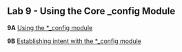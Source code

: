 ## Lab 9 - Using the Core _config Module


**9A** [Using the *_config module](labs/Ansible_Lab_09A_Core_Config_Module.md)

**9B** [Establishing intent with the *_config module](labs/Ansible_Lab_09B_Core_Config_Module.md)
